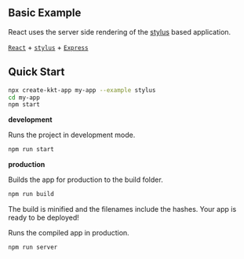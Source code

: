 Basic Example
---

React uses the server side rendering of the [stylus](https://github.com/stylus/stylus/) based application.

[`React`](https://github.com/facebook/react) + [`stylus`](https://github.com/stylus/stylus/) + [`Express`](https://expressjs.com/)

## Quick Start

```bash
npx create-kkt-app my-app --example stylus
cd my-app
npm start
```

**development**

Runs the project in development mode.  

```bash
npm run start
```

**production**

Builds the app for production to the build folder.

```bash
npm run build
```

The build is minified and the filenames include the hashes.
Your app is ready to be deployed!

Runs the compiled app in production.

```bash
npm run server
```
